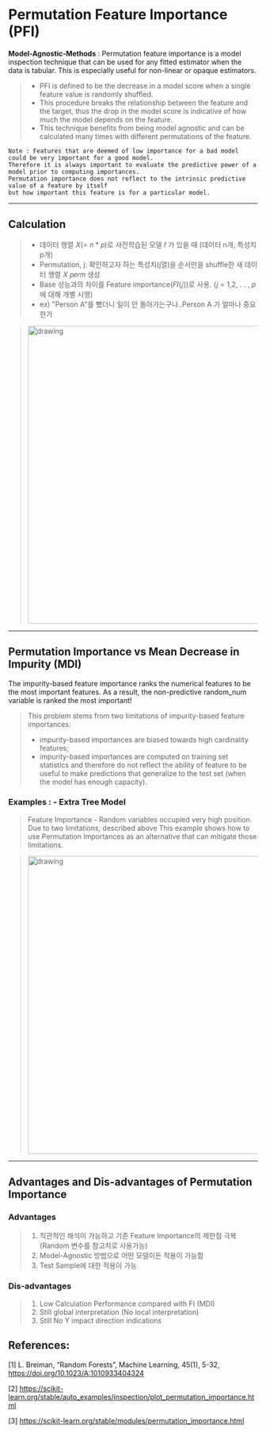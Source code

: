 
# Permutation Feature Importance (PFI)
<b>Model-Agnostic-Methods</b> : Permutation feature importance is a model inspection technique that can be used for any fitted estimator when the data is tabular. 
This is especially useful for non-linear or opaque estimators. 

> - PFI is defined to be the decrease in a model score when a single feature value is randomly shuffled. 
> - This procedure breaks the relationship between the feature and the target, thus the drop in the model score is indicative of how much the model depends on the feature. 
> - This technique benefits from being model agnostic and can be calculated many times with different permutations of the feature.

```
Note : Features that are deemed of low importance for a bad model could be very important for a good model. 
Therefore it is always important to evaluate the predictive power of a model prior to computing importances.
Permutation importance does not reflect to the intrinsic predictive value of a feature by itself 
but how important this feature is for a particular model.
```

---

## Calculation
> - 데이터 행렬 𝑋(= 𝑛 * 𝑝)로 사전학습된 모델 𝑓 가 있을 때 (데이터 n개, 특성치 p개) 
> - Permutation, j: 확인하고자 하는 특성치(j열)을 순서만을 shuffle한 새 데이터 행렬 𝑋 𝑝𝑒𝑟𝑚 생성
> - Base 성능과의 차이를 Feature importance(𝐹𝐼(𝑗))로 사용. (𝑗 = 1,2, . . , 𝑝 에 대해 개별 시행)
> - ex) "Person A"를 뺐더니 일이 안 돌아가는구나..Person A 가 얼마나 중요한가

> <img src="../master/images/FI_Shuffle.png" alt="drawing" style="width:600px;"/>

---

## Permutation Importance vs Mean Decrease in Impurity (MDI)
The impurity-based feature importance ranks the numerical features to be the most important features. 
As a result, the non-predictive random_num variable is ranked the most important!

> This problem stems from two limitations of impurity-based feature importances:
> - impurity-based importances are biased towards high cardinality features;
> - impurity-based importances are computed on training set statistics 
>   and therefore do not reflect the ability of feature to be useful to make predictions that generalize to the test set (when the model has enough capacity).

### Examples : <titanic Data> - Extra Tree Model
> Feature Importance - Random variables occupied very high position. Due to two limitations, described above
> This example shows how to use Permutation Importances as an alternative that can mitigate those limitations.

><img src="../master/images/FI_Example.png" alt="drawing" style="width:600px;"/>
  
---
  
## Advantages and Dis-advantages of Permutation Importance
### Advantages
> 1. 직관적인 해석이 가능하고 기존 Feature Importance의 제한점 극복 (Random 변수를 참고치로 사용가능)
> 2. Model-Agnostic 방법으로 어떤 모델이든 적용이 가능함
> 3. Test Sample에 대한 적용이 가능
  
### Dis-advantages
> 1. Low Calculation Performance compared with FI (MDI)
> 2. Still global interpretation (No local interpretation)
> 3. Still No Y impact direction indications 


## References:
[1] L. Breiman, “Random Forests”, Machine Learning, 45(1), 5-32, https://doi.org/10.1023/A:1010933404324
  
[2] https://scikit-learn.org/stable/auto_examples/inspection/plot_permutation_importance.html
  
[3] https://scikit-learn.org/stable/modules/permutation_importance.html

